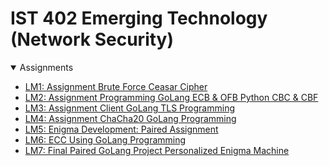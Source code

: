 # IST 402 Emerging Technology (Network Security)

<details open>
<summary>Assignments</summary>

- [LM1: Assignment Brute Force Ceasar Cipher](https://github.com/dharmik529/IST402/tree/main/LM1_BFCC)
- [LM2: Assignment Programming GoLang ECB & OFB Python CBC & CBF](https://github.com/dharmik529/IST402/tree/main/LM2_ECB%26OFB_CBC%26CBF)
- [LM3: Assignment Client GoLang TLS Programming](https://github.com/dharmik529/IST402/tree/main/LM3_TLS)
- [LM4: Assignment ChaCha20 GoLang Programming](https://github.com/dharmik529/IST402/tree/main/LM4_ChaCha20)
- [LM5: Enigma Development: Paired Assignment](https://github.com/dharmik529/IST402/tree/main/LM5_EnigmaDevelopment)
- [LM6: ECC Using GoLang Programming](https://github.com/dharmik529/IST402/tree/main/LM6_ECC)
- [LM7: Final Paired GoLang Project Personalized Enigma Machine](https://github.com/dharmik529/IST402/tree/main/LM7_EnigmaMachine)
</details>
